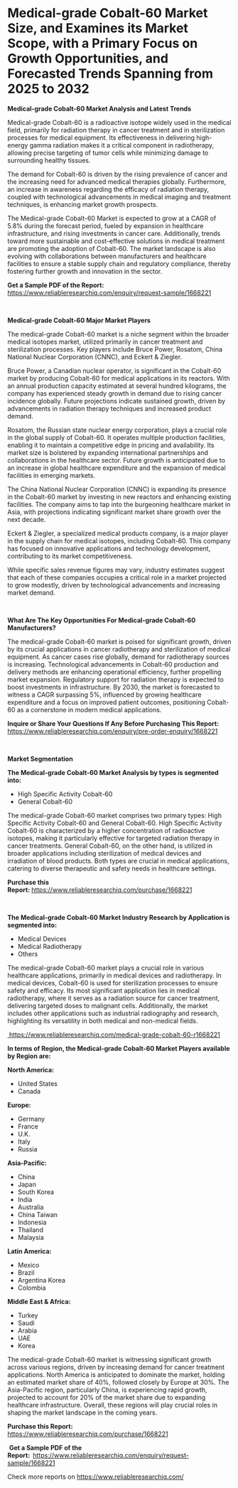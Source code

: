 <p><h1>Medical-grade Cobalt-60 Market Size, and Examines its Market Scope, with a Primary Focus on Growth Opportunities, and Forecasted Trends Spanning from 2025 to 2032</h1></p><p><strong>Medical-grade Cobalt-60 Market Analysis and Latest Trends</strong></p>
<p><p>Medical-grade Cobalt-60 is a radioactive isotope widely used in the medical field, primarily for radiation therapy in cancer treatment and in sterilization processes for medical equipment. Its effectiveness in delivering high-energy gamma radiation makes it a critical component in radiotherapy, allowing precise targeting of tumor cells while minimizing damage to surrounding healthy tissues. </p><p>The demand for Cobalt-60 is driven by the rising prevalence of cancer and the increasing need for advanced medical therapies globally. Furthermore, an increase in awareness regarding the efficacy of radiation therapy, coupled with technological advancements in medical imaging and treatment techniques, is enhancing market growth prospects. </p><p>The Medical-grade Cobalt-60 Market is expected to grow at a CAGR of 5.8% during the forecast period, fueled by expansion in healthcare infrastructure, and rising investments in cancer care. Additionally, trends toward more sustainable and cost-effective solutions in medical treatment are promoting the adoption of Cobalt-60. The market landscape is also evolving with collaborations between manufacturers and healthcare facilities to ensure a stable supply chain and regulatory compliance, thereby fostering further growth and innovation in the sector.</p></p>
<p><strong>Get a Sample PDF of the Report:&nbsp;</strong> <a href="https://www.reliableresearchiq.com/enquiry/request-sample/1668221?utm_campaign=3174&utm_medium=2&utm_source=Github&utm_content=ia&utm_term=02042025&utm_id=medical-grade-cobalt-60">https://www.reliableresearchiq.com/enquiry/request-sample/1668221</a></p>
<p>&nbsp;</p>
<p><strong>Medical-grade Cobalt-60 Major Market Players</strong></p>
<p><p>The medical-grade Cobalt-60 market is a niche segment within the broader medical isotopes market, utilized primarily in cancer treatment and sterilization processes. Key players include Bruce Power, Rosatom, China National Nuclear Corporation (CNNC), and Eckert & Ziegler.</p><p>Bruce Power, a Canadian nuclear operator, is significant in the Cobalt-60 market by producing Cobalt-60 for medical applications in its reactors. With an annual production capacity estimated at several hundred kilograms, the company has experienced steady growth in demand due to rising cancer incidence globally. Future projections indicate sustained growth, driven by advancements in radiation therapy techniques and increased product demand.</p><p>Rosatom, the Russian state nuclear energy corporation, plays a crucial role in the global supply of Cobalt-60. It operates multiple production facilities, enabling it to maintain a competitive edge in pricing and availability. Its market size is bolstered by expanding international partnerships and collaborations in the healthcare sector. Future growth is anticipated due to an increase in global healthcare expenditure and the expansion of medical facilities in emerging markets.</p><p>The China National Nuclear Corporation (CNNC) is expanding its presence in the Cobalt-60 market by investing in new reactors and enhancing existing facilities. The company aims to tap into the burgeoning healthcare market in Asia, with projections indicating significant market share growth over the next decade.</p><p>Eckert & Ziegler, a specialized medical products company, is a major player in the supply chain for medical isotopes, including Cobalt-60. This company has focused on innovative applications and technology development, contributing to its market competitiveness. </p><p>While specific sales revenue figures may vary, industry estimates suggest that each of these companies occupies a critical role in a market projected to grow modestly, driven by technological advancements and increasing market demand.</p></p>
<p>&nbsp;</p>
<p><strong>What Are The Key Opportunities For Medical-grade Cobalt-60 Manufacturers?</strong></p>
<p><p>The medical-grade Cobalt-60 market is poised for significant growth, driven by its crucial applications in cancer radiotherapy and sterilization of medical equipment. As cancer cases rise globally, demand for radiotherapy sources is increasing. Technological advancements in Cobalt-60 production and delivery methods are enhancing operational efficiency, further propelling market expansion. Regulatory support for radiation therapy is expected to boost investments in infrastructure. By 2030, the market is forecasted to witness a CAGR surpassing 5%, influenced by growing healthcare expenditure and a focus on improved patient outcomes, positioning Cobalt-60 as a cornerstone in modern medical applications.</p></p>
<p><strong>Inquire or Share Your Questions If Any Before Purchasing This Report:</strong> <a href="https://www.reliableresearchiq.com/enquiry/pre-order-enquiry/1668221?utm_campaign=3174&utm_medium=2&utm_source=Github&utm_content=ia&utm_term=02042025&utm_id=medical-grade-cobalt-60">https://www.reliableresearchiq.com/enquiry/pre-order-enquiry/1668221</a></p>
<p>&nbsp;</p>
<p><strong>Market Segmentation</strong></p>
<p><strong>The Medical-grade Cobalt-60 Market Analysis by types is segmented into:</strong></p>
<p><ul><li>High Specific Activity Cobalt-60</li><li>General Cobalt-60</li></ul></p>
<p><p>The medical-grade Cobalt-60 market comprises two primary types: High Specific Activity Cobalt-60 and General Cobalt-60. High Specific Activity Cobalt-60 is characterized by a higher concentration of radioactive isotopes, making it particularly effective for targeted radiation therapy in cancer treatments. General Cobalt-60, on the other hand, is utilized in broader applications including sterilization of medical devices and irradiation of blood products. Both types are crucial in medical applications, catering to diverse therapeutic and safety needs in healthcare settings.</p></p>
<p><strong>Purchase this Report:&nbsp;</strong><a href="https://www.reliableresearchiq.com/purchase/1668221?utm_campaign=3174&utm_medium=2&utm_source=Github&utm_content=ia&utm_term=02042025&utm_id=medical-grade-cobalt-60">https://www.reliableresearchiq.com/purchase/1668221</a></p>
<p>&nbsp;</p>
<p><strong>The Medical-grade Cobalt-60 Market Industry Research by Application is segmented into:</strong></p>
<p><ul><li>Medical Devices</li><li>Medical Radiotherapy</li><li>Others</li></ul></p>
<p><p>The medical-grade Cobalt-60 market plays a crucial role in various healthcare applications, primarily in medical devices and radiotherapy. In medical devices, Cobalt-60 is used for sterilization processes to ensure safety and efficacy. Its most significant application lies in medical radiotherapy, where it serves as a radiation source for cancer treatment, delivering targeted doses to malignant cells. Additionally, the market includes other applications such as industrial radiography and research, highlighting its versatility in both medical and non-medical fields.</p></p>
<p><a href="https://www.reliableresearchiq.com/medical-grade-cobalt-60-r1668221?utm_campaign=3174&utm_medium=2&utm_source=Github&utm_content=ia&utm_term=02042025&utm_id=medical-grade-cobalt-60">&nbsp;https://www.reliableresearchiq.com/medical-grade-cobalt-60-r1668221</a></p>
<p><strong>In terms of Region, the Medical-grade Cobalt-60 Market Players available by Region are:</strong></p>
<p>
    <p> <strong> North America: </strong>
        <ul>
            <li>United States</li>
            <li>Canada</li>
        </ul>
        </p> 
    <p> <strong> Europe: </strong>
        <ul>
            <li>Germany</li>
            <li>France</li>
            <li>U.K.</li>
            <li>Italy</li>
            <li>Russia</li>
        </ul>
        </p> 
    <p> <strong> Asia-Pacific: </strong>
        <ul>
            <li>China</li>
            <li>Japan</li>
            <li>South Korea</li>
            <li>India</li>
            <li>Australia</li>
            <li>China Taiwan</li>
            <li>Indonesia</li>
            <li>Thailand</li>
            <li>Malaysia</li>
        </ul>
        </p> 
    <p> <strong> Latin America: </strong>
        <ul>
            <li>Mexico</li>
            <li>Brazil</li>
            <li>Argentina Korea</li>
            <li>Colombia</li>
        </ul>
        </p> 
    <p> <strong> Middle East & Africa: </strong>
        <ul>
            <li>Turkey</li>
            <li>Saudi</li>
            <li>Arabia</li>
            <li>UAE</li>
            <li>Korea</li>
        </ul>
    </p>
    </p>
<p><p>The medical-grade Cobalt-60 market is witnessing significant growth across various regions, driven by increasing demand for cancer treatment applications. North America is anticipated to dominate the market, holding an estimated market share of 40%, followed closely by Europe at 30%. The Asia-Pacific region, particularly China, is experiencing rapid growth, projected to account for 20% of the market share due to expanding healthcare infrastructure. Overall, these regions will play crucial roles in shaping the market landscape in the coming years.</p></p>
<p><strong>Purchase this Report: </strong><a href="https://www.reliableresearchiq.com/purchase/1668221?utm_campaign=3174&utm_medium=2&utm_source=Github&utm_content=ia&utm_term=02042025&utm_id=medical-grade-cobalt-60">https://www.reliableresearchiq.com/purchase/1668221</a></p>
<p>&nbsp;<strong>Get a Sample PDF of the Report:&nbsp;&nbsp;</strong><a href="https://www.reliableresearchiq.com/enquiry/request-sample/1668221?utm_campaign=3174&utm_medium=2&utm_source=Github&utm_content=ia&utm_term=02042025&utm_id=medical-grade-cobalt-60">https://www.reliableresearchiq.com/enquiry/request-sample/1668221</a></p>
<p><strong></strong></p>
<p>Check more reports on <a href="https://www.reliableresearchiq.com/?utm_campaign=3174&utm_medium=2&utm_source=Github&utm_content=ia&utm_term=02042025&utm_id=medical-grade-cobalt-60">https://www.reliableresearchiq.com/</a></p>